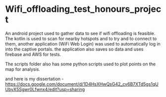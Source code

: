 # Wifi_offloading_test_honours_project
An android project used to gather data to see if wifi offloading is feasible.
The kotlin is used to scan for nearby hotspots and to try and to connect to them, another application (WiFi Web Login) was 
used to automatically log in into the captive portals. the application also saves so data and uses firebase and AWS for tests.

The scripts folder also has some python scripts used to plot points on the map for analysis.

and here is my dissertation -
https://docs.google.com/document/d/1D4HsXHwQsG42_cv6B7XTd5gs1qUUbyX5Sgwr0Lfwnx4/edit?usp=sharing
